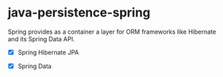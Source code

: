 java-persistence-spring
==========================

Spring provides as a container a layer for ORM frameworks like Hibernate and its Spring Data API.

- [x] Spring Hibernate JPA
- [x] Spring Data

